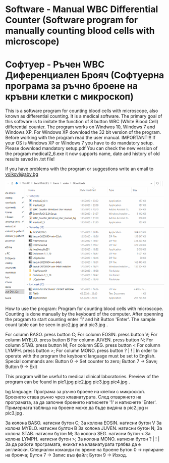 # Software - Manual WBC Differential Counter (Software program for manually counting blood cells with microscope)
# Софтуер - Ръчен WBC Диференциален Брояч (Софтуерна програма за ръчно броене на кръвни клетки с микроскоп)

This is a software program for counting blood cells with microscope, also known as differential counting. It is a medical software. The primary goal of this software is to imitate the function of 8 button WBC (White Blood Cell) differential counter.
The program works on Windwos 10, Windows 7 and Windows XP. For Windows XP download the 32 bit version of the program. Before working with the program read the user manual.
IMPORTANT!!! If your OS is Windows XP or Windows 7 you have to do mandatory setup. Please download mandatory setup.pdf
You can check the new version of the program medical2_6.exe it now supports name, date and history of old results saved in .txt file!

If you have problems with the program or suggestions write an email to voikovi@abv.bg

![Animation](animation_2.gif)

How to use the program:
Program for counting blood cells with microscope.
Counting is done manually by the keyboard of the computer.
After openning the program to start counting  enter '1' and hit Button 'Enter'.
The sample count table can be seen in  pic2.jpg and pic3.jpg .

For column BASO. press button C; For column EOSIN. press button V; For column MYELO. press button B
For column JUVEN. press button N; For column STAB. press button M; For column SEG. press button <
For column LYMPH. press button >; For column MONO. press button ?
| ! | In order to operate with the program the keyboard language must be set to English.
Special commands are: Button 0 -> Set counter to zero; Button 7 -> Save; Button 9 -> Exit

This program will be useful to medical clinical laboratories.
Preview of the program can be found in pic1.jpg pic2.jpg pic3.jpg pic4.jpg .

bg language:
Програма за ръчно броене на клетки с микроскоп.
Броенето става ръчно чрез клавиатурата.
След отварянето на програмата, за да започне броенето натиснете '1' и натиснете 'Enter'.
Примерната таблица на броене може да бъде видяна в pic2.jpg и pic3.jpg .

За колона BASO. натисни бутон C; За колона EOSIN. натисни бутон V За колона MYELO. натисни бултон B
За колона JUVEN. натисни бутон N; За колона STAB. натисни бутон M; За колона SEG. натисни бутон <
За колона LYMPH. натисни бутон >; За колона MONO. натисни бутон ?
| ! | За да работи програмата, екикът на клавиатурата трябва да е английски.
Специални команди по време на броене Бутон 0 -> нулиране на брояча; Бутон 7 -> Запис във файл; Бутон 9 -> Изход.
